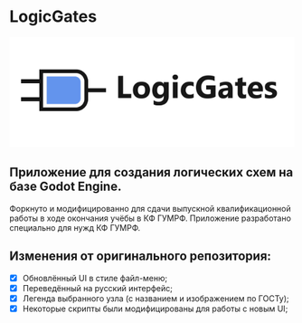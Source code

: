 # LogicGates
![LogicGates logo](logo.png)
 
## Приложение для создания логических схем на базе Godot Engine.
Форкнуто и модифицированно для сдачи выпускной квалификационной работы в ходе окончания учёбы в КФ ГУМРФ.
Приложение разработано специально для нужд КФ ГУМРФ.

## Изменения от оригинального репозитория:
- [x] Обновлённый UI в стиле файл-меню;
- [x] Переведённый на русский интерфейс;
- [x] Легенда выбранного узла (с названием и изображением по ГОСТу);
- [x] Некоторые скрипты были модифицированы для работы с новым UI;
